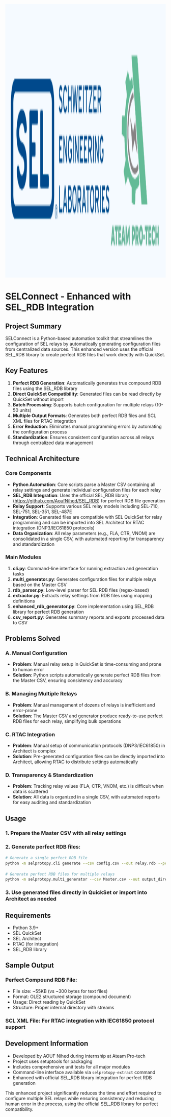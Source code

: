 <p align="center">
  <img width="2500" height="857" alt="SEL Schweitzer Engineering Laboratories" src="Logo.png" />
</p>

# SELConnect - Enhanced with SEL_RDB Integration

## Project Summary

SELConnect is a Python-based automation toolkit that streamlines the configuration of SEL relays by automatically generating configuration files from centralized data sources. This enhanced version uses the official SEL_RDB library to create perfect RDB files that work directly with QuickSet.

## Key Features

1. **Perfect RDB Generation**: Automatically generates true compound RDB files using the SEL_RDB library
2. **Direct QuickSet Compatibility**: Generated files can be read directly by QuickSet without import
3. **Batch Processing**: Supports batch configuration for multiple relays (10-50 units)
4. **Multiple Output Formats**: Generates both perfect RDB files and SCL XML files for RTAC integration
5. **Error Reduction**: Eliminates manual programming errors by automating the configuration process
6. **Standardization**: Ensures consistent configuration across all relays through centralized data management

## Technical Architecture

### Core Components

- **Python Automation**: Core scripts parse a Master CSV containing all relay settings and generate individual configuration files for each relay
- **SEL_RDB Integration**: Uses the official SEL_RDB library (https://github.com/AoufNihed/SEL_RDB) for perfect RDB file generation
- **Relay Support**: Supports various SEL relay models including SEL-710, SEL-751, SEL-351, SEL-487E
- **Integration**: Generated files are compatible with SEL QuickSet for relay programming and can be imported into SEL Architect for RTAC integration (DNP3/IEC61850 protocols)
- **Data Organization**: All relay parameters (e.g., FLA, CTR, VNOM) are consolidated in a single CSV, with automated reporting for transparency and standardization

### Main Modules

1. **cli.py**: Command-line interface for running extraction and generation tasks
2. **multi_generator.py**: Generates configuration files for multiple relays based on the Master CSV
3. **rdb_parser.py**: Low-level parser for SEL RDB files (regex-based)
4. **extractor.py**: Extracts relay settings from RDB files using mapping definitions
5. **enhanced_rdb_generator.py**: Core implementation using SEL_RDB library for perfect RDB generation
6. **csv_report.py**: Generates summary reports and exports processed data to CSV

## Problems Solved

### A. Manual Configuration
- **Problem**: Manual relay setup in QuickSet is time-consuming and prone to human error
- **Solution**: Python scripts automatically generate perfect RDB files from the Master CSV, ensuring consistency and accuracy

### B. Managing Multiple Relays
- **Problem**: Manual management of dozens of relays is inefficient and error-prone
- **Solution**: The Master CSV and generator produce ready-to-use perfect RDB files for each relay, simplifying bulk operations

### C. RTAC Integration
- **Problem**: Manual setup of communication protocols (DNP3/IEC61850) in Architect is complex
- **Solution**: Pre-generated configuration files can be directly imported into Architect, allowing RTAC to distribute settings automatically

### D. Transparency & Standardization
- **Problem**: Tracking relay values (FLA, CTR, VNOM, etc.) is difficult when data is scattered
- **Solution**: All data is organized in a single CSV, with automated reports for easy auditing and standardization

## Usage

### 1. Prepare the Master CSV with all relay settings

### 2. Generate perfect RDB files:
```bash
# Generate a single perfect RDB file
python -m selprotopy.cli generate --csv config.csv --out relay.rdb --perfect

# Generate perfect RDB files for multiple relays
python -m selprotopy.multi_generator --csv Master.csv --out output_directory --perfect
```

### 3. Use generated files directly in QuickSet or import into Architect as needed

## Requirements

- Python 3.9+
- SEL QuickSet
- SEL Architect
- RTAC (for integration)
- SEL_RDB library

## Sample Output

### Perfect Compound RDB File:
- File size: ~55KB (vs ~300 bytes for text files)
- Format: OLE2 structured storage (compound document)
- Usage: Direct reading by QuickSet
- Structure: Proper internal directory with streams

### SCL XML File: For RTAC integration with IEC61850 protocol support

## Development Information

- Developed by AOUF Nihed during internship at Ateam Pro-tech
- Project uses setuptools for packaging
- Includes comprehensive unit tests for all major modules
- Command-line interface available via `selprotopy-extract` command
- Enhanced with official SEL_RDB library integration for perfect RDB generation

This enhanced project significantly reduces the time and effort required to configure multiple SEL relays while ensuring consistency and reducing human error in the process, using the official SEL_RDB library for perfect compatibility.
